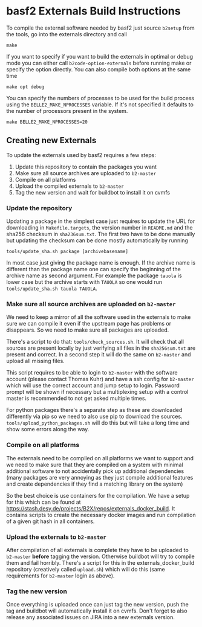 basf2 Externals Build Instructions
==================================

To compile the external software needed by basf2 just source `b2setup` from the tools,
go into the externals directory and call

    make

If you want to specify if you want to build the externals in optimal or debug mode you
can either call `b2code-option-externals` before running make or specify the option
directly. You can also compile both options at the same time

    make opt debug

You can specify the numbers of processes to be used for the build process using the
`BELLE2_MAKE_NPROCESSES` variable. If it's not specified it defaults to the number of
processors present in the system.

    make BELLE2_MAKE_NPROCESSES=20


Creating new Externals
----------------------

To update the externals used by basf2 requires a few steps:

1. Update this repository to contain the packages you want
2. Make sure all source archives are uploaded to `b2-master`
3. Compile on all platforms
4. Upload the compiled externals to `b2-master`
5. Tag the new version and wait for buildbot to install it on cvmfs

### Update the repository

Updating a package in the simplest case just requires to update the URL for downloading
in `Makefile.targets`, the version number in `README.md` and the sha256 checksum in
`sha236sum.txt`. The first two have to be done manually but updating the checksum can be
done mostly automatically by running

    tools/update_sha.sh package [archivebasename]

In most case just giving the package name is enough. If the archive name is different
than the package name one can specify the beginning of the archive name as second
argument. For example the package `tauola` is lower case but the archive starts with
`TAUOLA` so one would run `tools/update_sha.sh tauola TAUOLA`.

### Make sure all source archives are uploaded on `b2-master`

We need to keep a mirror of all the software used in the externals to make sure we can
compile it even if the upstream page has problems or disappears. So we need to make sure
all packages are uploaded.

There's a script to do that: `tools/check_sources.sh`. It will check that all sources
are present locally by just verifying all files in the `sha256sum.txt` are present and
correct. In a second step it will do the same on `b2-master` and upload all missing
files.

This script requires to be able to login to `b2-master` with the software account
(please contact Thomas Kuhr) and have a ssh config for `b2-master` which will use the
correct account and jump setup to login. Password prompt will be shown if necessary but
a multiplexing setup with a control master is recommended to not get asked multiple
times.

For python packages there's a separate step as these are downloaded differently via pip
so we need to also use pip to download the sources. `tools/upload_python_packages.sh`
will do this but will take a long time and show some errors along the way.

### Compile on all platforms

The externals need to be compiled on all platforms we want to support and we need to
make sure that they are compiled on a system with minimal additional software to not
accidentally pick up additional dependencies (many packages are very annoying as they
just compile additional features and create dependencies if they find a matching library
on the system)

So the best choice is use containers for the compilation. We have a setup for this which
can be found at https://stash.desy.de/projects/B2X/repos/externals_docker_build. It
contains scripts to create the necessary docker images and run compilation of a given
git hash in all containers.

### Upload the externals to `b2-master`

After compilation of all externals is complete they have to be uploaded to `b2-master`
**before** tagging the version. Otherwise buildbot will try to compile them and fail
horribly. There's a script for this in the externals_docker_build repository (creatively
called `upload.sh`) which will do this (same requirements for `b2-master` login as
above).

### Tag the new version

Once everything is uploaded once can just tag the new version, push the tag and buildbot
will automatically install it on cvmfs. Don't forget to also release any associated
issues on JIRA into a new externals version.
